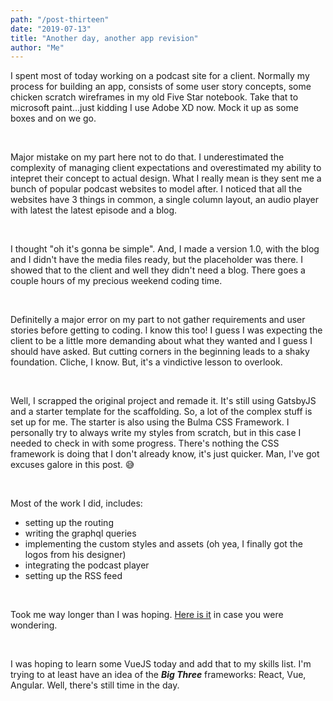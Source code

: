 ```yaml
---
path: "/post-thirteen"
date: "2019-07-13"
title: "Another day, another app revision"
author: "Me"
---
```


I spent most of today working on a podcast site for a client. Normally my process for building an app, consists of some user story concepts, some chicken scratch wireframes in my old Five Star notebook. Take that to microsoft paint...just kidding I use Adobe XD now. Mock it up as some boxes and on we go.

<br/>

Major mistake on my part here not to do that. I underestimated the complexity of managing client expectations and overestimated my ability to intepret their concept to actual design. What I really mean is they sent me a bunch of popular podcast websites to model after. I noticed that all the websites have 3 things in common, a single column layout, an audio player with latest the latest episode and a blog.

<br/>

I thought "oh it's gonna be simple". And, I made a version 1.0, with the blog and I didn't have the media files ready, but the placeholder was there. I showed that to the client and well they didn't need a blog. There goes a couple hours of my precious weekend coding time.

<br/>

Definitelly a major error on my part to not gather requirements and user stories before getting to coding. I know this too! I guess I was expecting the client to be a little more demanding about what they wanted and I guess I should have asked. But cutting corners in the beginning leads to a shaky foundation. Cliche, I know. But, it's a vindictive lesson to overlook.

<br/>

Well, I scrapped the original project and remade it. It's still using GatsbyJS and a starter template for the scaffolding. So, a lot of the complex stuff is set up for me. The starter is also using the Bulma CSS Framework. I personally try to always write my styles from scratch, but in this case I needed to check in with some progress. There's nothing the CSS framework is doing that I don't already know, it's just quicker. Man, I've got excuses galore in this post. :sweat_smile:

<br/>

Most of the work I did, includes:
- setting up the routing
- writing the graphql queries
- implementing the custom styles and assets (oh yea, I finally got the logos from his designer)
- integrating the podcast player
- setting up the RSS feed

<br/>

Took me way longer than I was hoping. [Here is it](https://netwrkr.netlify.com/) in case you were wondering.

<br/>

I was hoping to learn some VueJS today and add that to my skills list. I'm trying to at least have an idea of the ***Big Three*** frameworks: React, Vue, Angular. Well, there's still time in the day.
